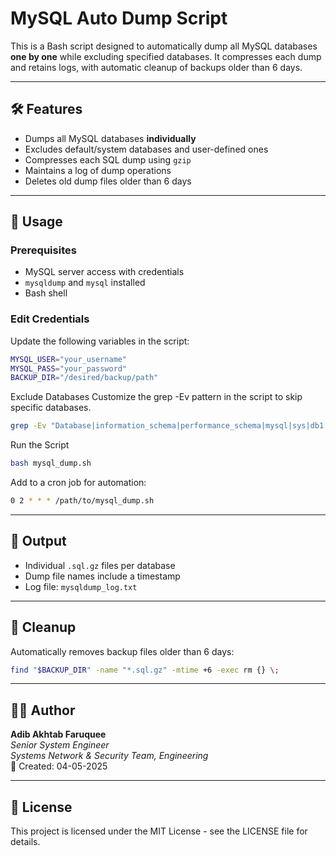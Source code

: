 # MySQL Auto Dump Script

This is a Bash script designed to automatically dump all MySQL databases **one by one** while excluding specified databases. It compresses each dump and retains logs, with automatic cleanup of backups older than 6 days.

---

## 🛠️ Features

- Dumps all MySQL databases **individually**
- Excludes default/system databases and user-defined ones
- Compresses each SQL dump using `gzip`
- Maintains a log of dump operations
- Deletes old dump files older than 6 days

---

## 🚀 Usage

### Prerequisites

- MySQL server access with credentials
- `mysqldump` and `mysql` installed
- Bash shell

### Edit Credentials

Update the following variables in the script:

```bash
MYSQL_USER="your_username"
MYSQL_PASS="your_password"
BACKUP_DIR="/desired/backup/path"
```
Exclude Databases
Customize the grep -Ev pattern in the script to skip specific databases.

```bash
grep -Ev "Database|information_schema|performance_schema|mysql|sys|db1|db2"
```

Run the Script

```bash
bash mysql_dump.sh
```

Add to a cron job for automation:

```bash
0 2 * * * /path/to/mysql_dump.sh
```

---

## 📁 Output

- Individual ```.sql.gz``` files per database
- Dump file names include a timestamp
- Log file: ```mysqldump_log.txt```

---

## 🧹 Cleanup

Automatically removes backup files older than 6 days:

```bash
find "$BACKUP_DIR" -name "*.sql.gz" -mtime +6 -exec rm {} \;
```
---

## 👨‍💻 Author

**Adib Akhtab Faruquee**  
_Senior System Engineer_  
_Systems Network & Security Team, Engineering_  
📅 Created: 04-05-2025

---

## 📄 License

This project is licensed under the MIT License - see the LICENSE file for details.